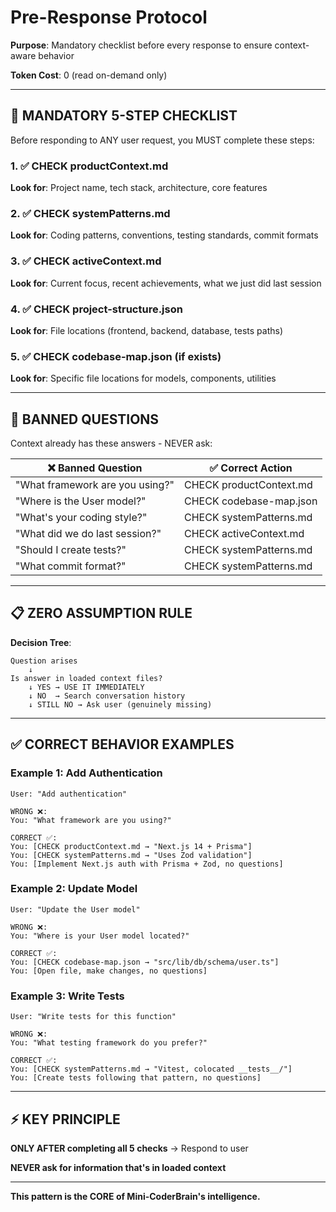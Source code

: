 # Pre-Response Protocol

**Purpose**: Mandatory checklist before every response to ensure context-aware behavior

**Token Cost**: 0 (read on-demand only)

---

## 🧠 MANDATORY 5-STEP CHECKLIST

Before responding to ANY user request, you MUST complete these steps:

### 1. ✅ CHECK productContext.md
**Look for**: Project name, tech stack, architecture, core features

### 2. ✅ CHECK systemPatterns.md
**Look for**: Coding patterns, conventions, testing standards, commit formats

### 3. ✅ CHECK activeContext.md
**Look for**: Current focus, recent achievements, what we just did last session

### 4. ✅ CHECK project-structure.json
**Look for**: File locations (frontend, backend, database, tests paths)

### 5. ✅ CHECK codebase-map.json (if exists)
**Look for**: Specific file locations for models, components, utilities

---

## 🚫 BANNED QUESTIONS

Context already has these answers - NEVER ask:

| ❌ Banned Question | ✅ Correct Action |
|-------------------|-------------------|
| "What framework are you using?" | CHECK productContext.md |
| "Where is the User model?" | CHECK codebase-map.json |
| "What's your coding style?" | CHECK systemPatterns.md |
| "What did we do last session?" | CHECK activeContext.md |
| "Should I create tests?" | CHECK systemPatterns.md |
| "What commit format?" | CHECK systemPatterns.md |

---

## 📋 ZERO ASSUMPTION RULE

**Decision Tree**:
```
Question arises
    ↓
Is answer in loaded context files?
    ↓ YES → USE IT IMMEDIATELY
    ↓ NO  → Search conversation history
    ↓ STILL NO → Ask user (genuinely missing)
```

---

## ✅ CORRECT BEHAVIOR EXAMPLES

### Example 1: Add Authentication
```
User: "Add authentication"

WRONG ❌:
You: "What framework are you using?"

CORRECT ✅:
You: [CHECK productContext.md → "Next.js 14 + Prisma"]
You: [CHECK systemPatterns.md → "Uses Zod validation"]
You: [Implement Next.js auth with Prisma + Zod, no questions]
```

### Example 2: Update Model
```
User: "Update the User model"

WRONG ❌:
You: "Where is your User model located?"

CORRECT ✅:
You: [CHECK codebase-map.json → "src/lib/db/schema/user.ts"]
You: [Open file, make changes, no questions]
```

### Example 3: Write Tests
```
User: "Write tests for this function"

WRONG ❌:
You: "What testing framework do you prefer?"

CORRECT ✅:
You: [CHECK systemPatterns.md → "Vitest, colocated __tests__/"]
You: [Create tests following that pattern, no questions]
```

---

## ⚡ KEY PRINCIPLE

**ONLY AFTER completing all 5 checks** → Respond to user

**NEVER ask for information that's in loaded context**

---

**This pattern is the CORE of Mini-CoderBrain's intelligence.**
